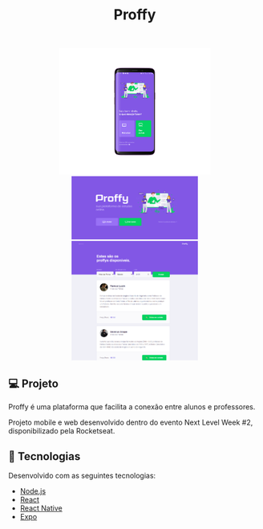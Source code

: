 <h1 align="center">
    Proffy
</h1>

<br>

<p align="center">
  <img src=".github/mobile.png" width="60%">
  <img alt="screen2" src=".github/web-home.png" width="50%">
  <img alt="screen3" src=".github/web-teachers.png" width="50%">
</p>


## 💻 Projeto

Proffy é uma plataforma que facilita a conexão entre alunos e professores. 

Projeto mobile e web desenvolvido dentro do evento Next Level Week #2, disponibilizado pela Rocketseat.


## 🚀 Tecnologias

Desenvolvido com as seguintes tecnologias:

- [Node.js](https://nodejs.org/en/)
- [React](https://reactjs.org)
- [React Native](https://facebook.github.io/react-native/)
- [Expo](https://expo.io/)
